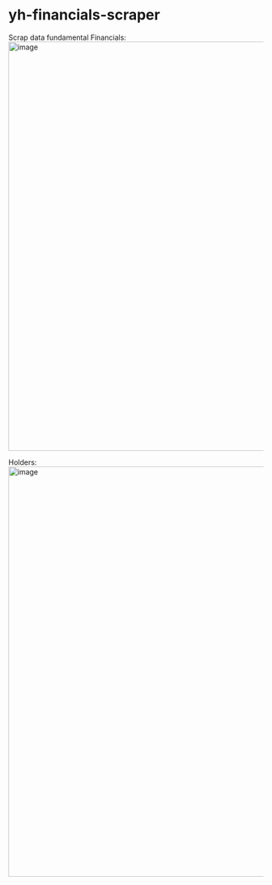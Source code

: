 # yh-financials-scraper

Scrap data fundamental
Financials:
<img width="807" alt="image" src="https://user-images.githubusercontent.com/57890229/185597225-85c685b3-d22a-4071-9090-c9640d2ee3fa.png">

Holders:
<img width="809" alt="image" src="https://user-images.githubusercontent.com/57890229/185597409-b811a383-4ea7-42a9-9b24-d90323fda7c2.png">

